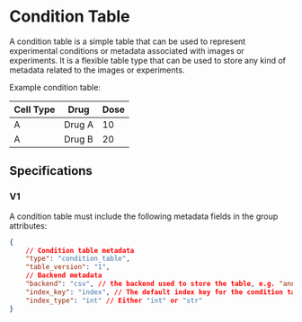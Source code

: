 # Condition Table

A condition table is a simple table that can be used to represent experimental conditions or metadata associated with images or experiments. It is a flexible table type that can be used to store any kind of metadata related to the images or experiments.

Example condition table:

| Cell Type | Drug     | Dose |
|-----------|-----------|------|
| A         | Drug A   | 10   |
| A         | Drug B   | 20   |

## Specifications

### V1

A condition table must include the following metadata fields in the group attributes:

```json
{
    // Condition table metadata
    "type": "condition_table",
    "table_version": "1",
    // Backend metadata
    "backend": "csv", // the backend used to store the table, e.g. "annadata", "parquet", etc..
    "index_key": "index", // The default index key for the condition table, which is used to identify each row.
    "index_type": "int" // Either "int" or "str"
}
```
